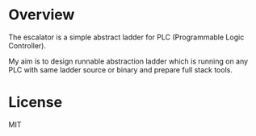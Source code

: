 # Overview

The escalator is a simple abstract ladder for PLC (Programmable Logic Controller).

My aim is to design runnable abstraction ladder which is running on any PLC with same ladder source or binary and prepare full stack tools.

# License

MIT

